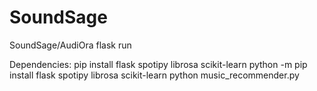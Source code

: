 # SoundSage
SoundSage/AudiOra
 flask run 

Dependencies:
pip install flask spotipy librosa scikit-learn 
python -m pip install flask spotipy librosa scikit-learn 
python music_recommender.py   

